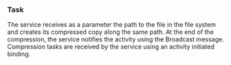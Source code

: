 ### Task
The service receives as a parameter the path to the file in the file system and creates its compressed copy along the same path. At the end of the compression, the service notifies the activity using the Broadcast message. Compression tasks are received by the service using an activity initiated binding.
